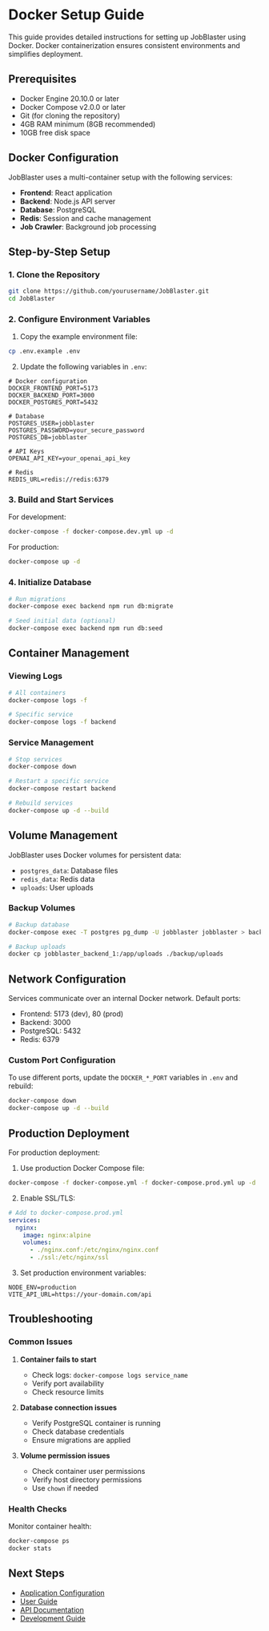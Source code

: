 # Docker Setup Guide

This guide provides detailed instructions for setting up JobBlaster using
Docker. Docker containerization ensures consistent environments and simplifies
deployment.

## Prerequisites

- Docker Engine 20.10.0 or later
- Docker Compose v2.0.0 or later
- Git (for cloning the repository)
- 4GB RAM minimum (8GB recommended)
- 10GB free disk space

## Docker Configuration

JobBlaster uses a multi-container setup with the following services:

- **Frontend**: React application
- **Backend**: Node.js API server
- **Database**: PostgreSQL
- **Redis**: Session and cache management
- **Job Crawler**: Background job processing

## Step-by-Step Setup

### 1. Clone the Repository

```bash
git clone https://github.com/yourusername/JobBlaster.git
cd JobBlaster
```

### 2. Configure Environment Variables

1. Copy the example environment file:

```bash
cp .env.example .env
```

2. Update the following variables in `.env`:

```env
# Docker configuration
DOCKER_FRONTEND_PORT=5173
DOCKER_BACKEND_PORT=3000
DOCKER_POSTGRES_PORT=5432

# Database
POSTGRES_USER=jobblaster
POSTGRES_PASSWORD=your_secure_password
POSTGRES_DB=jobblaster

# API Keys
OPENAI_API_KEY=your_openai_api_key

# Redis
REDIS_URL=redis://redis:6379
```

### 3. Build and Start Services

For development:

```bash
docker-compose -f docker-compose.dev.yml up -d
```

For production:

```bash
docker-compose up -d
```

### 4. Initialize Database

```bash
# Run migrations
docker-compose exec backend npm run db:migrate

# Seed initial data (optional)
docker-compose exec backend npm run db:seed
```

## Container Management

### Viewing Logs

```bash
# All containers
docker-compose logs -f

# Specific service
docker-compose logs -f backend
```

### Service Management

```bash
# Stop services
docker-compose down

# Restart a specific service
docker-compose restart backend

# Rebuild services
docker-compose up -d --build
```

## Volume Management

JobBlaster uses Docker volumes for persistent data:

- `postgres_data`: Database files
- `redis_data`: Redis data
- `uploads`: User uploads

### Backup Volumes

```bash
# Backup database
docker-compose exec -T postgres pg_dump -U jobblaster jobblaster > backup.sql

# Backup uploads
docker cp jobblaster_backend_1:/app/uploads ./backup/uploads
```

## Network Configuration

Services communicate over an internal Docker network. Default ports:

- Frontend: 5173 (dev), 80 (prod)
- Backend: 3000
- PostgreSQL: 5432
- Redis: 6379

### Custom Port Configuration

To use different ports, update the `DOCKER_*_PORT` variables in `.env` and
rebuild:

```bash
docker-compose down
docker-compose up -d --build
```

## Production Deployment

For production deployment:

1. Use production Docker Compose file:

```bash
docker-compose -f docker-compose.yml -f docker-compose.prod.yml up -d
```

2. Enable SSL/TLS:

```yaml
# Add to docker-compose.prod.yml
services:
  nginx:
    image: nginx:alpine
    volumes:
      - ./nginx.conf:/etc/nginx/nginx.conf
      - ./ssl:/etc/nginx/ssl
```

3. Set production environment variables:

```env
NODE_ENV=production
VITE_API_URL=https://your-domain.com/api
```

## Troubleshooting

### Common Issues

1. **Container fails to start**

   - Check logs: `docker-compose logs service_name`
   - Verify port availability
   - Check resource limits

2. **Database connection issues**

   - Verify PostgreSQL container is running
   - Check database credentials
   - Ensure migrations are applied

3. **Volume permission issues**
   - Check container user permissions
   - Verify host directory permissions
   - Use `chown` if needed

### Health Checks

Monitor container health:

```bash
docker-compose ps
docker stats
```

## Next Steps

- [Application Configuration](/guide/configuration)
- [User Guide](/user-guide/interface)
- [API Documentation](/api/)
- [Development Guide](/development/contributing)
